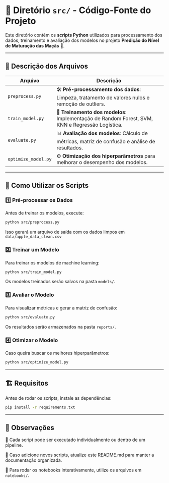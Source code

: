 # 📂 Diretório `src/` - Código-Fonte do Projeto

Este diretório contém os **scripts Python** utilizados para processamento dos dados, treinamento e avaliação dos modelos no projeto **Predição do Nível de Maturação das Maçãs** 🍏.

---

## 📄 **Descrição dos Arquivos**
| Arquivo                | Descrição |
|------------------------|-----------|
| `preprocess.py`        | 🛠 **Pré-processamento dos dados**: Limpeza, tratamento de valores nulos e remoção de outliers. |
| `train_model.py`       | 🤖 **Treinamento dos modelos**: Implementação de Random Forest, SVM, KNN e Regressão Logística. |
| `evaluate.py`          | 📊 **Avaliação dos modelos**: Cálculo de métricas, matriz de confusão e análise de resultados. |
| `optimize_model.py`    | ⚙️ **Otimização dos hiperparâmetros** para melhorar o desempenho dos modelos. |

---

## 📌 **Como Utilizar os Scripts**
### 1️⃣ **Pré-processar os Dados**
Antes de treinar os modelos, execute:
```bash
python src/preprocess.py
```
Isso gerará um arquivo de saída com os dados limpos em ```data/apple_data_clean.csv```
### 2️⃣ Treinar um Modelo
Para treinar os modelos de machine learning:
```bash
python src/train_model.py
```
Os modelos treinados serão salvos na pasta ```models/```.
### 3️⃣ Avaliar o Modelo
Para visualizar métricas e gerar a matriz de confusão:
```bash
python src/evaluate.py
```
Os resultados serão armazenados na pasta ```reports/```.
### 4️⃣ Otimizar o Modelo
Caso queira buscar os melhores hiperparâmetros:
```bash
python src/optimize_model.py
```

---

## 🏗 Requisitos
Antes de rodar os scripts, instale as dependências:
```bash
pip install -r requirements.txt
```

---

## 📜 Observações
🔹 Cada script pode ser executado individualmente ou dentro de um pipeline.

🔹 Caso adicione novos scripts, atualize este README.md para manter a documentação organizada.

🔹 Para rodar os notebooks interativamente, utilize os arquivos em ```notebooks/```.
